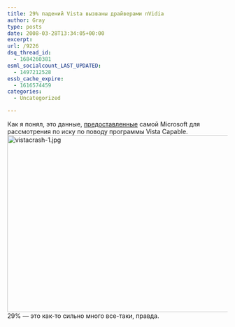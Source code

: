 ```yaml
---
title: 29% падений Vista вызваны драйверами nVidia
author: Gray
type: posts
date: 2008-03-28T13:34:05+00:00
excerpt:
url: /9226
dsq_thread_id:
  - 1684260381
esml_socialcount_LAST_UPDATED:
  - 1497212528
essb_cache_expire:
  - 1616574459
categories:
  - Uncategorized

---
```








Как я понял, это данные, <a href="http://arstechnica.com/news.ars/post/20080325-vista-capable-lawsuit-paints-picture-of-buggy-nvidia-drivers.html" target="_blank">предоставленные</a> самой Microsoft для рассмотрения по иску по поводу программы Vista Capable.  
<img src="https://i1.wp.com/www.searchengines.ru/blog/images/vistacrash-1.jpg?resize=540%2C405" width="540" height="405" alt="vistacrash-1.jpg" data-recalc-dims="1" />  
29% &#8212; это как-то сильно много все-таки, правда.
